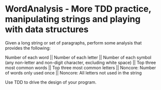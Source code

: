 WordAnalysis - More TDD practice, manipulating strings and playing with data structures
============

Given a long string or set of paragraphs, perform some analysis that provides the following:

Number of each word ||
Number of each letter ||
Number of each symbol (any non-letter and non-digit character, excluding white space) ||
Top three most common words ||
Top three most common letters ||
Noncore: Number of words only used once ||
Noncore: All letters not used in the string

Use TDD to drive the design of your program.
